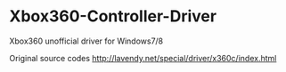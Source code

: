 # Xbox360-Controller-Driver
Xbox360 unofficial driver for Windows7/8

Original source codes
http://lavendy.net/special/driver/x360c/index.html

